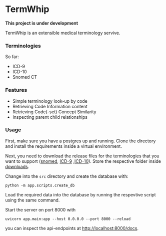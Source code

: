 # TermWhip

**This project is under development**

TermWhip is an extensible medical terminology servive.

### Terminologies

So far:
- ICD-9
- ICD-10
- Snomed CT

### Features

- Simple terminology look-up by code
- Retrieving Code Information content
- Retrieving Code(-set) Concept Similarity
- Inspecting parent child relationships

### Usage

First, make sure you have a postgres up and running. Clone the directory and install the requirements inside a virtual environment.

Next, you need to download the release files for the terminologies that you want to support ([snomed](https://www.nlm.nih.gov/healthit/snomedct/international.html), [ICD-9](https://www.cms.gov/Medicare/Coding/ICD9ProviderDiagnosticCodes/codes) ,[ICD-10](https://www.cms.gov/Medicare/Coding/ICD10/2018-ICD-10-CM-and-GEMs)).
Store the respective folder inside [downloads](./src/downloads).

Change into the `src` directory and create the database with:

```shell
python -m app.scripts.create_db
```

Load the required data into the database by running the respevtive script using the same command.

Start the server on port 8000 with

```shell
uvicorn app.main:app --host 0.0.0.0 --port 8000 --reload
```

you can inspect the api-endpoints at [http://localhost:8000/docs](http://localhost:8000/docs).
